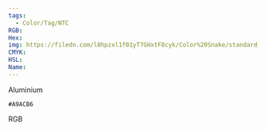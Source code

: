 ```yaml
---
tags:
  - Color/Tag/NTC
RGB:
Hex:
img: https://filedn.com/l0hpzxl1f01yT7GHxtF8cyk/Color%20Snake/standard_csv_to_svg//A9ACB6.svg
CMYK:
HSL:
Name:
---
```

Aluminium
```palette
#A9ACB6
```
RGB
